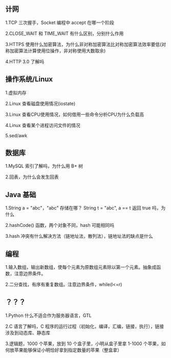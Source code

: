 ## 计网

1.TCP 三次握手，Socket 编程中 accept 在哪一个阶段

2.CLOSE_WAIT 和 TIME_WAIT 有什么区别，分别什么作用

3.HTTPS 使用什么加密算法，为什么非对称加密算法比对称加密算法效率要低(对称加密算法计算使用位操作，非对称使用大数取余)

4.HTTP 3.0 了解吗

## 操作系统/Linux

1.虚拟内存

2.Linux 查看磁盘使用情况(iostate)

3.Linux 查看CPU使用情况，如何借用一些命令分析CPU为什么负载高

4.Linux 查看某个进程访问文件的情况

5.sed/awk

## 数据库

1.MySQL 索引了解吗，为什么用 B+ 树

2.回表，为什么会发生回表

## Java 基础

1.String a = "abc"，"abc" 存储在哪？ String t = "abc", a == t 返回 true 吗，为什么

2.hashCode() 函数，两个对象不同，hash 可能相同吗

3.hash 冲突有什么解决方法（链地址法，散列法），链地址法的缺点是什么

## 编程

1.输入数组，输出新数组，使每个元素为原数组元素除以第一个元素。抽象成函数，注意边界条件。

2.二分查找，有序有重复数组。注意边界条件，while(l<=r)

## ？？？

1.Python 什么不适合作为服务器语言，GTL

2.C 语言了解吗，C 程序的运行过程（初始化，编译，汇编，链接，执行），链接涉及到动态库、静态库

3.逻辑题，1000 个苹果，放到 10 个盒子里，小明从盒子里拿 1-1000 个苹果，如何放苹果能够保证小明恰好拿到指定数量的苹果（整盒拿）